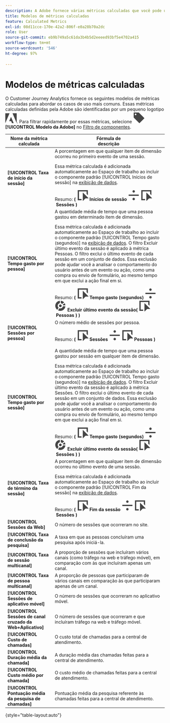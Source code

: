 ```yaml
---
description: A Adobe fornece várias métricas calculadas que você pode usar. Esta página lista essas métricas e seus usos pretendidos.
title: Modelos de métricas calculadas
feature: Calculated Metrics
exl-id: 08d11cce-170e-42a2-806f-e0a28b70a2dc
role: User
source-git-commit: eb9b749a5c61da3b4b5d2eeeed93bf5e4702a415
workflow-type: tm+mt
source-wordcount: '546'
ht-degree: 97%

---
```


# Modelos de métricas calculadas

O Customer Journey Analytics fornece os seguintes modelos de métricas calculadas para abordar os casos de uso mais comuns. Essas métricas calculadas definidas pela Adobe são identificadas por um pequeno logotipo ![AdobeLogoSmall](/help/assets/icons/AdobeLogoSmall.svg). Para filtrar rapidamente por essas métricas, selecione ![Rótulo](/help/assets/icons/Label.svg) **[!UICONTROL Modelo da Adobe]** no [Filtro de componentes](/help/components/overview.md#filter).

| Nome da métrica calculada | Fórmula de<br/>descrição |
|---------|----------|
| **[!UICONTROL Taxa de início da sessão]** | A porcentagem em que qualquer item de dimensão ocorreu no primeiro evento de uma sessão.<p>Essa métrica calculada é adicionada automaticamente ao Espaço de trabalho ao incluir o componente padrão [!UICONTROL Inícios de sessão] [](/help/data-views/component-reference.md) na [exibição de dados](/help/data-views/create-dataview.md).</p>Resumo: **(** ![Evento](/help/assets/icons/Event.svg) **Inícios de sessão** ![Divisão](/help/assets/icons/Divide.svg) ![Evento](/help/assets/icons/Event.svg) **Sessões** **)** |
| **[!UICONTROL Tempo gasto por pessoa]** | A quantidade média de tempo que uma pessoa gastou em determinado item de dimensão.<p>Essa métrica calculada é adicionada automaticamente ao Espaço de trabalho ao incluir o componente padrão [!UICONTROL Tempo gasto (segundos)] [](/help/data-views/component-reference.md) na [exibição de dados](/help/data-views/create-dataview.md). O filtro Excluir último evento da sessão é aplicado à métrica Pessoas. O filtro exclui o último evento de cada sessão em um conjunto de dados. Essa exclusão pode ajudar você a analisar o comportamento do usuário antes de um evento ou ação, como uma compra ou envio de formulário, ao mesmo tempo em que exclui a ação final em si.</p>Resumo: **(** ![Evento](/help/assets/icons/Event.svg) **Tempo gasto (segundos)** ![Dividir](/help/assets/icons/Divide.svg) ![Segmentação](/help/assets/icons/Segmentation.svg) **Excluir último evento da sessão(** ![Evento](/help/assets/icons/Event.svg) **Pessoas ) )** |
| **[!UICONTROL Sessões por pessoa]** | O número médio de sessões por pessoa.<p>Resumo: **(** ![Evento](/help/assets/icons/Event.svg) **Sessões** ![Dividir](/help/assets/icons/Divide.svg) ![Evento](/help/assets/icons/Event.svg) **Pessoas** **)** |
| **[!UICONTROL Tempo gasto por sessão]** | A quantidade média de tempo que uma pessoa gastou por sessão em qualquer item de dimensão.<p>Essa métrica calculada é adicionada automaticamente ao Espaço de trabalho ao incluir o componente padrão [!UICONTROL Tempo gasto (segundos)] [](/help/data-views/component-reference.md) na [exibição de dados](/help/data-views/create-dataview.md). O filtro Excluir último evento da sessão é aplicado à métrica Sessões. O filtro exclui o último evento de cada sessão em um conjunto de dados. Essa exclusão pode ajudar você a analisar o comportamento do usuário antes de um evento ou ação, como uma compra ou envio de formulário, ao mesmo tempo em que exclui a ação final em si.</p>Resumo: **(** ![Evento](/help/assets/icons/Event.svg) **Tempo gasto (segundos)** ![Dividir](/help/assets/icons/Divide.svg) ![Segmentação](/help/assets/icons/Segmentation.svg) **Excluir último evento da sessão(** ![Evento](/help/assets/icons/Event.svg) **Sessões ) )** |
| **[!UICONTROL Taxa de término da sessão]** | A porcentagem em que qualquer item de dimensão ocorreu no último evento de uma sessão. <p>Essa métrica calculada é adicionada automaticamente ao Espaço de trabalho ao incluir o componente padrão [!UICONTROL Fim da sessão] [](/help/data-views/component-reference.md) na [exibição de dados](/help/data-views/create-dataview.md).</p>Resumo: **(** ![Evento](/help/assets/icons/Event.svg) **Fim da sessão** ![Divisão](/help/assets/icons/Divide.svg) ![Evento](/help/assets/icons/Event.svg) **Sessões** **)** |
| **[!UICONTROL Sessões da Web]** | O número de sessões que ocorreram no site. |
| **[!UICONTROL Taxa de conclusão da pesquisa]** | A taxa em que as pessoas concluíram uma pesquisa após iniciá-la. |
| **[!UICONTROL Taxa de sessão multicanal]** | A proporção de sessões que incluíram vários canais (como tráfego na web e tráfego móvel), em comparação com às que incluíram apenas um canal. |
| **[!UICONTROL Taxa de pessoa multicanal]** | A proporção de pessoas que participaram de vários canais em comparação às que participaram apenas de um canal. |
| **[!UICONTROL Sessões de aplicativo móvel]** | O número de sessões que ocorreram no aplicativo móvel. |
| **[!UICONTROL Sessões de canal cruzado da Web+Aplicativo]** | O número de sessões que ocorreram e que incluíram tráfego na web e tráfego móvel. |
| **[!UICONTROL Custo de chamadas]** | O custo total de chamadas para a central de atendimento. <!-- <p>Summary: Call length</p> --> |
| **[!UICONTROL Duração média da chamada]** | A duração média das chamadas feitas para a central de atendimento. |
| **[!UICONTROL Custo médio por chamada]** | O custo médio de chamadas feitas para a central de atendimento. |
| **[!UICONTROL Pontuação média da pesquisa de chamadas]** | Pontuação média da pesquisa referente às chamadas feitas para a central de atendimento. |

{style="table-layout:auto"}
